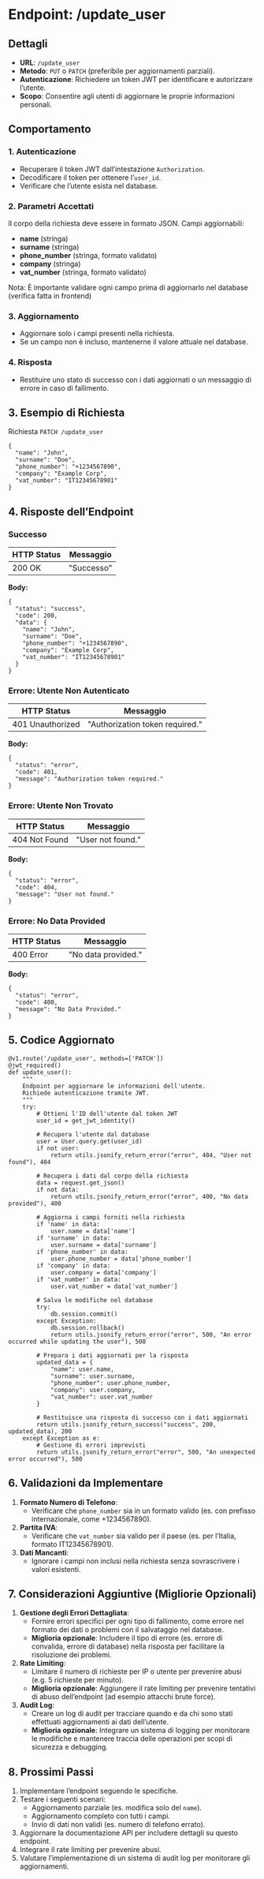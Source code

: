 # Endpoint: /update_user

## Dettagli
- **URL**: `/update_user`
- **Metodo**: `PUT` o `PATCH` (preferibile per aggiornamenti parziali).
- **Autenticazione**: Richiedere un token JWT per identificare e autorizzare l’utente.
- **Scopo**: Consentire agli utenti di aggiornare le proprie informazioni personali.

## Comportamento

### 1. Autenticazione
- Recuperare il token JWT dall’intestazione `Authorization`.
- Decodificare il token per ottenere l’`user_id`.
- Verificare che l’utente esista nel database.

### 2. Parametri Accettati

Il corpo della richiesta deve essere in formato JSON. Campi aggiornabili:
- **name** (stringa)
- **surname** (stringa)
- **phone_number** (stringa, formato validato)
- **company** (stringa)
- **vat_number** (stringa, formato validato)

Nota: È importante validare ogni campo prima di aggiornarlo nel database (verifica fatta in frontend)

### 3. Aggiornamento
- Aggiornare solo i campi presenti nella richiesta.
- Se un campo non è incluso, mantenerne il valore attuale nel database.

### 4. Risposta
- Restituire uno stato di successo con i dati aggiornati o un messaggio di errore in caso di fallimento.

## 3. Esempio di Richiesta

Richiesta `PATCH /update_user`

```
{
  "name": "John",
  "surname": "Doe",
  "phone_number": "+1234567890",
  "company": "Example Corp",
  "vat_number": "IT12345678901"
}
```

## 4. Risposte dell’Endpoint

### Successo

| HTTP Status | Messaggio     |
|-------------|---------------|
| 200 OK      | "Successo"    |

**Body:**
```
{
  "status": "success",
  "code": 200,
  "data": {
    "name": "John",
    "surname": "Doe",
    "phone_number": "+1234567890",
    "company": "Example Corp",
    "vat_number": "IT12345678901"
  }
}
```

### Errore: Utente Non Autenticato

| HTTP Status | Messaggio                  |
|-------------|----------------------------|
| 401 Unauthorized | "Authorization token required." |

**Body:**
```
{
  "status": "error",
  "code": 401,
  "message": "Authorization token required."
}
```

### Errore: Utente Non Trovato

| HTTP Status | Messaggio                  |
|-------------|----------------------------|
| 404 Not Found | "User not found."         |

**Body:**
```
{
  "status": "error",
  "code": 404,
  "message": "User not found."
}
```
### Errore: No Data Provided

| HTTP Status | Messaggio                  |
|-------------|----------------------------|
| 400 Error | "No data provided."         |

**Body:**
```
{
  "status": "error",
  "code": 400,
  "message": "No Data Provided."
}
```

## 5. Codice Aggiornato

```
@v1.route('/update_user', methods=['PATCH'])
@jwt_required()
def update_user():
    """
    Endpoint per aggiornare le informazioni dell'utente.
    Richiede autenticazione tramite JWT.
    """
    try:
        # Ottieni l'ID dell'utente dal token JWT
        user_id = get_jwt_identity()

        # Recupera l'utente dal database
        user = User.query.get(user_id)
        if not user:
            return utils.jsonify_return_error("error", 404, "User not found"), 404
        
        # Recupera i dati dal corpo della richiesta
        data = request.get_json()
        if not data:
            return utils.jsonify_return_error("error", 400, "No data provided"), 400
        
        # Aggiorna i campi forniti nella richiesta
        if 'name' in data:
            user.name = data['name']
        if 'surname' in data:
            user.surname = data['surname']
        if 'phone_number' in data:
            user.phone_number = data['phone_number']
        if 'company' in data:
            user.company = data['company']
        if 'vat_number' in data:
            user.vat_number = data['vat_number']
        
        # Salva le modifiche nel database
        try:
            db.session.commit()
        except Exception:
            db.session.rollback()
            return utils.jsonify_return_error("error", 500, "An error occurred while updating the user"), 500

        # Prepara i dati aggiornati per la risposta
        updated_data = {
            "name": user.name,
            "surname": user.surname,
            "phone_number": user.phone_number,
            "company": user.company,
            "vat_number": user.vat_number
        }

        # Restituisce una risposta di successo con i dati aggiornati
        return utils.jsonify_return_success("success", 200, updated_data), 200
    except Exception as e:
        # Gestione di errori imprevisti
        return utils.jsonify_return_error("error", 500, "An unexpected error occurred"), 500

```

## 6. Validazioni da Implementare
1. **Formato Numero di Telefono**:
   - Verificare che `phone_number` sia in un formato valido (es. con prefisso internazionale, come +1234567890).
2. **Partita IVA**:
   - Verificare che `vat_number` sia valido per il paese (es. per l’Italia, formato IT12345678901).
3. **Dati Mancanti**:
   - Ignorare i campi non inclusi nella richiesta senza sovrascrivere i valori esistenti.

## 7. Considerazioni Aggiuntive (Migliorie Opzionali)

1. **Gestione degli Errori Dettagliata**:
   - Fornire errori specifici per ogni tipo di fallimento, come errore nel formato dei dati o problemi con il salvataggio nel database.
   - **Miglioria opzionale**: Includere il tipo di errore (es. errore di convalida, errore di database) nella risposta per facilitare la risoluzione dei problemi.
2. **Rate Limiting**:
   - Limitare il numero di richieste per IP o utente per prevenire abusi (e.g. 5 richieste per minuto).
   - **Miglioria opzionale**: Aggiungere il rate limiting per prevenire tentativi di abuso dell’endpoint (ad esempio attacchi brute force).
3. **Audit Log**:
   - Creare un log di audit per tracciare quando e da chi sono stati effettuati aggiornamenti ai dati dell’utente.
   - **Miglioria opzionale**: Integrare un sistema di logging per monitorare le modifiche e mantenere traccia delle operazioni per scopi di sicurezza e debugging.

## 8. Prossimi Passi
1. Implementare l’endpoint seguendo le specifiche.
2. Testare i seguenti scenari:
   - Aggiornamento parziale (es. modifica solo del `name`).
   - Aggiornamento completo con tutti i campi.
   - Invio di dati non validi (es. numero di telefono errato).
3. Aggiornare la documentazione API per includere dettagli su questo endpoint.
4. Integrare il rate limiting per prevenire abusi.
5. Valutare l’implementazione di un sistema di audit log per monitorare gli aggiornamenti.
